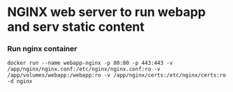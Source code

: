 # NGINX web server to run webapp and serv static content


### Run nginx container

```
docker run --name webapp-nginx -p 80:80 -p 443:443 -v /app/nginx/nginx.conf:/etc/nginx/nginx.conf:ro -v /app/volumes/webapp:/webapp:ro -v /app/nginx/certs:/etc/nginx/certs:ro -d nginx
```



